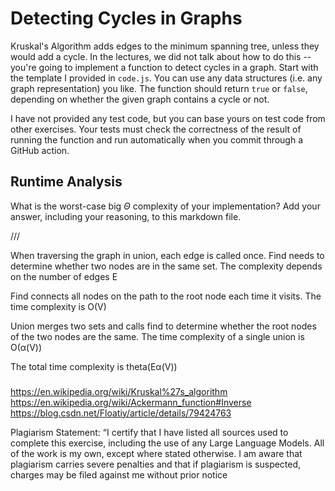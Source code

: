# Detecting Cycles in Graphs

Kruskal's Algorithm adds edges to the minimum spanning tree, unless they would
add a cycle. In the lectures, we did not talk about how to do this -- you're
going to implement a function to detect cycles in a graph. Start with the
template I provided in `code.js`. You can use any data structures (i.e. any
graph representation) you like. The function should return `true` or `false`,
depending on whether the given graph contains a cycle or not.

I have not provided any test code, but you can base yours on test code from
other exercises. Your tests must check the correctness of the result of running
the function and run automatically when you commit through a GitHub action.

## Runtime Analysis

What is the worst-case big $\Theta$ complexity of your implementation? Add your
answer, including your reasoning, to this markdown file.

///

When traversing the graph in union, each edge is called once. Find needs to determine whether two nodes are in the same set. The complexity depends on the number of edges E

Find connects all nodes on the path to the root node each time it visits. The time complexity is O(V)

Union merges two sets and calls find to determine whether the root nodes of the two nodes are the same. The time complexity of a single union is O(α(V))

The total time complexity is theta(Eα(V))

###
https://en.wikipedia.org/wiki/Kruskal%27s_algorithm
https://en.wikipedia.org/wiki/Ackermann_function#Inverse
https://blog.csdn.net/Floatiy/article/details/79424763

Plagiarism Statement: “I certify that I have listed all sources used to complete this exercise, including the use of any Large Language Models. All of the work is my own, except where stated otherwise. I am aware that plagiarism carries severe penalties and that if plagiarism is suspected, charges may be filed against me without prior notice
